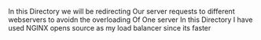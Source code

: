 In this Directory we will be redirecting Our server requests to different webservers to avoidn the overloading Of One server
In this Directory I have used NGINX opens source as my load balancer since its faster

